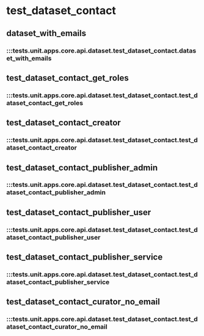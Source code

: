 # test_dataset_contact

## dataset_with_emails

### :::tests.unit.apps.core.api.dataset.test_dataset_contact.dataset_with_emails

## test_dataset_contact_get_roles

### :::tests.unit.apps.core.api.dataset.test_dataset_contact.test_dataset_contact_get_roles

## test_dataset_contact_creator

### :::tests.unit.apps.core.api.dataset.test_dataset_contact.test_dataset_contact_creator

## test_dataset_contact_publisher_admin

### :::tests.unit.apps.core.api.dataset.test_dataset_contact.test_dataset_contact_publisher_admin

## test_dataset_contact_publisher_user

### :::tests.unit.apps.core.api.dataset.test_dataset_contact.test_dataset_contact_publisher_user

## test_dataset_contact_publisher_service

### :::tests.unit.apps.core.api.dataset.test_dataset_contact.test_dataset_contact_publisher_service

## test_dataset_contact_curator_no_email

### :::tests.unit.apps.core.api.dataset.test_dataset_contact.test_dataset_contact_curator_no_email

